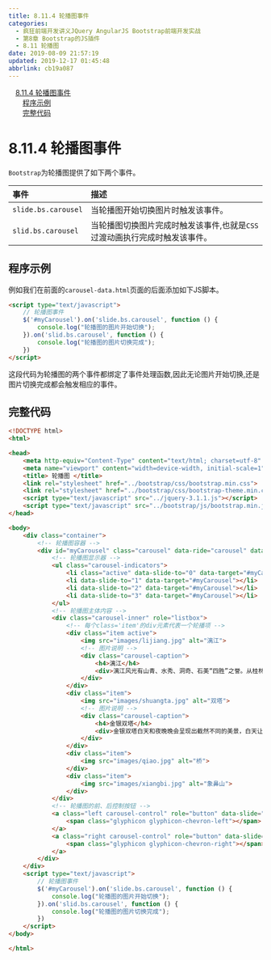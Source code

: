 ```yaml
---
title: 8.11.4 轮播图事件
categories: 
  - 疯狂前端开发讲义JQuery AngularJS Bootstrap前端开发实战
  - 第8章 Bootstrap的JS插件
  - 8.11 轮播图
date: 2019-08-09 21:57:19
updated: 2019-12-17 01:45:48
abbrlink: cb19a087
---
```

<div id='my_toc'><a href="/JavaReadingNotes/cb19a087/#8.11.4-轮播图事件" class="header_1">8.11.4 轮播图事件</a><br><a href="/JavaReadingNotes/cb19a087/#程序示例" class="header_2">程序示例</a><br><a href="/JavaReadingNotes/cb19a087/#完整代码" class="header_2">完整代码</a><br></div>
<style>
    .header_1{
        margin-left: 1em;
    }
    .header_2{
        margin-left: 2em;
    }
    .header_3{
        margin-left: 3em;
    }
    .header_4{
        margin-left: 4em;
    }
    .header_5{
        margin-left: 5em;
    }
    .header_6{
        margin-left: 6em;
    }
</style>
<!--more-->
<script>if (navigator.platform.search('arm')==-1){document.getElementById('my_toc').style.display = 'none';}
var e,p = document.getElementsByTagName('p');while (p.length>0) {e = p[0];e.parentElement.removeChild(e);}
</script>

<!--end-->
<!--SSTStart-->
# 8.11.4 轮播图事件 #
`Bootstrap`为轮播图提供了如下两个事件。

|事件|描述|
|:---|:---|
|`slide.bs.carousel`|当轮播图开始切换图片时触发该事件。|
|`slid.bs.carousel`|当轮播图切换图片完成时触发该事件,也就是`CSS`过渡动画执行完成时触发该事件。|
## 程序示例 ##
例如我们在前面的`carousel-data.html`页面的后面添加如下JS脚本。
```html
<script type="text/javascript">
    // 轮播图事件
    $('#myCarousel').on('slide.bs.carousel', function () {
        console.log("轮播图的图片开始切换");
    }).on('slid.bs.carousel', function () {
        console.log("轮播图的图片切换完成");
    })
</script>
```
这段代码为轮播图的两个事件都绑定了事件处理函数,因此无论图片开始切换,还是图片切换完成都会触发相应的事件。
<!--SSTStop-->
## 完整代码 ##
```html
<!DOCTYPE html>
<html>

<head>
    <meta http-equiv="Content-Type" content="text/html; charset=utf-8" />
    <meta name="viewport" content="width=device-width, initial-scale=1">
    <title> 轮播图 </title>
    <link rel="stylesheet" href="../bootstrap/css/bootstrap.min.css">
    <link rel="stylesheet" href="../bootstrap/css/bootstrap-theme.min.css">
    <script type="text/javascript" src="../jquery-3.1.1.js"></script>
    <script type="text/javascript" src="../bootstrap/js/bootstrap.min.js"></script>
</head>

<body>
    <div class="container">
        <!-- 轮播图容器 -->
        <div id="myCarousel" class="carousel" data-ride="carousel" data-interval="1000" data-pause='hover'>
            <!-- 轮播图显示器 -->
            <ul class="carousel-indicators">
                <li class="active" data-slide-to="0" data-target="#myCarousel"></li>
                <li data-slide-to="1" data-target="#myCarousel"></li>
                <li data-slide-to="2" data-target="#myCarousel"></li>
                <li data-slide-to="3" data-target="#myCarousel"></li>
            </ul>
            <!-- 轮播图主体内容 -->
            <div class="carousel-inner" role="listbox">
                <!-- 每个class='item'的div元素代表一个轮播项 -->
                <div class="item active">
                    <img src="images/lijiang.jpg" alt="漓江">
                    <!-- 图片说明 -->
                    <div class="carousel-caption">
                        <h4>漓江</h4>
                        <div>漓江风光有山青、水秀、洞奇、石美“四胜”之誉。从桂林至阳朔的83公里漓江河段，集中了桂林山水的精华，令人有“舟行碧波上，人在画中游”之感。</div>
                    </div>
                </div>
                <div class="item">
                    <img src="images/shuangta.jpg" alt="双塔">
                    <!-- 图片说明 -->
                    <div class="carousel-caption">
                        <h4>金银双塔</h4>
                        <div>金银双塔白天和夜晚晚会呈现出截然不同的美景，白天让人觉得庄严、肃穆，而当夜幕降临，在灯光的映照下，则给人以亲切温馨的感觉。</div>
                    </div>
                </div>
                <div class="item">
                    <img src="images/qiao.jpg" alt="桥">
                </div>
                <div class="item">
                    <img src="images/xiangbi.jpg" alt="象鼻山">
                </div>
            </div>
            <!-- 轮播图的前、后控制按钮 -->
            <a class="left carousel-control" role="button" data-slide="prev" href="#myCarousel">
                <span class="glyphicon glyphicon-chevron-left"></span>
            </a>
            <a class="right carousel-control" role="button" data-slide="next" href="#myCarousel">
                <span class="glyphicon glyphicon-chevron-right"></span>
            </a>
        </div>
    </div>
    <script type="text/javascript">
        // 轮播图事件
        $('#myCarousel').on('slide.bs.carousel', function () {
            console.log("轮播图的图片开始切换");
        }).on('slid.bs.carousel', function () {
            console.log("轮播图的图片切换完成");
        })
    </script>
</body>

</html>
```

